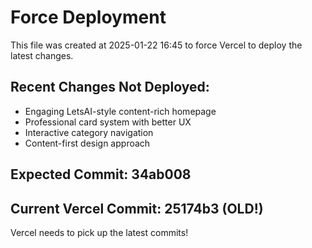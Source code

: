 # Force Deployment

This file was created at 2025-01-22 16:45 to force Vercel to deploy the latest changes.

## Recent Changes Not Deployed:
- Engaging LetsAI-style content-rich homepage  
- Professional card system with better UX
- Interactive category navigation
- Content-first design approach

## Expected Commit: 34ab008
## Current Vercel Commit: 25174b3 (OLD!)

Vercel needs to pick up the latest commits!